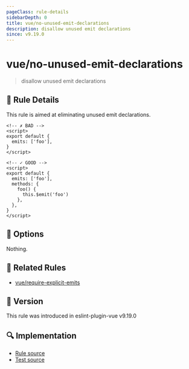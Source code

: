 ```yaml
---
pageClass: rule-details
sidebarDepth: 0
title: vue/no-unused-emit-declarations
description: disallow unused emit declarations
since: v9.19.0
---
```


# vue/no-unused-emit-declarations

> disallow unused emit declarations

## :book: Rule Details

This rule is aimed at eliminating unused emit declarations.

<eslint-code-block :rules="{'vue/no-unused-emit-declarations': ['error']}">

```vue
<!-- ✗ BAD -->
<script>
export default {
  emits: ['foo'],
}
</script>
```

</eslint-code-block>

<eslint-code-block :rules="{'vue/no-unused-emit-declarations': ['error']}">

```vue
<!-- ✓ GOOD -->
<script>
export default {
  emits: ['foo'],
  methods: {
    foo() {
      this.$emit('foo')
    },
  },
}
</script>
```

</eslint-code-block>

## :wrench: Options

Nothing.

## :couple: Related Rules

- [vue/require-explicit-emits](https://github.com/vuejs/eslint-plugin-vue/tree/refs/tags/master/docs/rules/require-explicit-emits.md)

## :rocket: Version

This rule was introduced in eslint-plugin-vue v9.19.0

## :mag: Implementation

- [Rule source](https://github.com/vuejs/eslint-plugin-vue/blob/master/lib/rules/no-unused-emit-declarations.js)
- [Test source](https://github.com/vuejs/eslint-plugin-vue/blob/master/tests/lib/rules/no-unused-emit-declarations.js)
